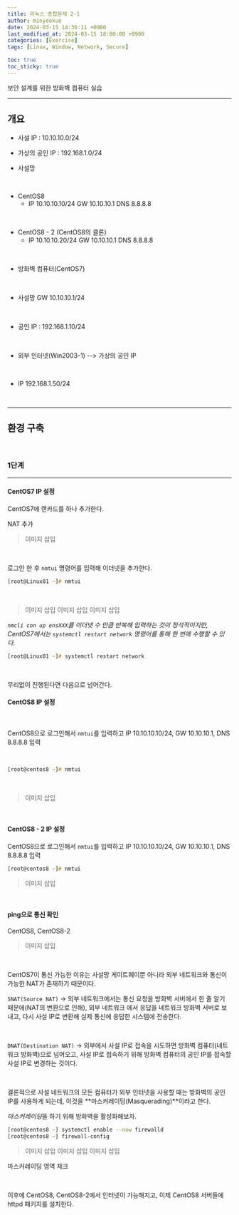 ```yaml
---
title: 리눅스 종합문제 2-1
author: minyeokue
date: 2024-03-15 14:36:11 +0900
last_modified_at: 2024-03-15 18:00:00 +0900
categories: [Exercise]
tags: [Linux, Window, Network, Secure]

toc: true
toc_sticky: true
---
```


보안 설계를 위한 방화벽 컴퓨터 실습

---

## 개요

+ 사설 IP : 10.10.10.0/24

+ 가상의 공인 IP : 192.168.1.0/24

- 사설망
<br>

  + CentOS8
    - IP  10.10.10.10/24  GW  10.10.10.1  DNS  8.8.8.8
<br>

  + CentOS8 - 2 (CentOS8의 클론)
    - IP  10.10.10.20/24  GW  10.10.10.1  DNS  8.8.8.8
<br>

- 방화벽 컴퓨터(CentOS7)
<br>

  + 사설망 GW  10.10.10.1/24
<br>

  + 공인 IP : 192.168.1.10/24
<br>

- 외부 인터넷(Win2003-1) --> 가상의 공인 IP
<br>

  + IP  192.168.1.50/24

<br>

---

## 환경 구축

<br>

### 1단계
---

#### CentOS7 IP 설정

CentOS7에 랜카드를 하나 추가한다.

NAT 추가
> 이미지 삽입

<br>

로그인 한 후 `nmtui` 명령어를 입력해 이더넷을 추가한다.

```zsh
[root@Linux01 ~]# nmtui
```
<br>

> 이미지 삽입
> 이미지 삽입
> 이미지 삽입

*`nmcli con up ensXXX`를 이더넷 수 만큼 반복해 입력하는 것이 정석적이지만, CentOS7에서는 `systemctl restart network` 명령어를 통해 한 번에 수행할 수 있다.*

```zsh
[root@Linux01 ~]# systemctl restart network
```
<br>

무리없이 진행된다면 다음으로 넘어간다.
<br>


#### CentOS8 IP 설정

<br>

CentOS8으로 로그인해서 `nmtui`를 입력하고 IP 10.10.10.10/24, GW 10.10.10.1, DNS 8.8.8.8 입력

<br>

```zsh
[root@centos8 ~]# nmtui
```
<br>

> 이미지 삽입

<br>

#### CentOS8 - 2 IP 설정

CentOS8으로 로그인해서 `nmtui`를 입력하고 IP 10.10.10.10/24, GW 10.10.10.1, DNS 8.8.8.8 입력

```zsh
[root@centos8 ~]# nmtui
```

> 이미지 삽입

<br>

#### ping으로 통신 확인

CentOS8, CentOS8-2

> 이미지 삽입

<br>

CentOS7이 통신 가능한 이유는 사설망 게이트웨이뿐 아니라 외부 네트워크와 통신이 가능한 NAT가 존재하기 때문이다.
<br>

`SNAT(Source NAT)` -> 외부 네트워크에서는 통신 요청을 방화벽 서버에서 한 줄 알기 때문에(NAT의 변환으로 인해), 외부 네트워크 에서 응답을 네트워크 방화벽 서버로 보내고, 다시 사설 IP로 변환해 실제 통신에 응답한 시스템에 전송한다.

<br>

`DNAT(Destination NAT)` -> 외부에서 사설 IP로 접속을 시도하면 방화벽 컴퓨터(네트워크 방화벽)으로 넘어오고, 사설 IP로 접속하기 위해 방화벽 컴퓨터의 공인 IP를 접속할 사설 IP로 변경하는 것이다.

<br>


결론적으로 사설 네트워크의 모든 컴퓨터가 외부 인터넷을 사용할 때는 방화벽의 공인 IP를 사용하게 되는데, 이것을 **마스커레이딩(Masquerading)**이라고 한다.


*마스커레이딩*을 하기 위해 방화벽을 활성화해보자.

```zsh
[root@centos8 ~] systemctl enable --now firewalld
[root@centos8 ~] firewall-config
```

> 이미지 삽입
> 이미지 삽입
> 이미지 삽입

마스커레이딩 영역 체크

<br>

이후에 CentOS8, CentOS8-2에서 인터넷이 가능해지고, 이제 CentOS8 서버들에 httpd 패키지를 설치한다.

<br>


